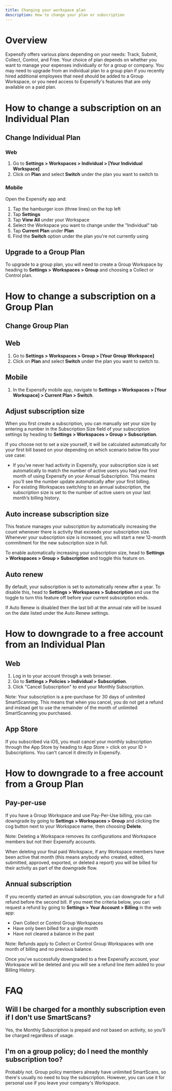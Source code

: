 ```yaml
---
title: Changing your workspace plan
description: How to change your plan or subscription
---
```

# Overview
Expensify offers various plans depending on your needs: Track, Submit, Collect, Control, and Free. Your choice of plan depends on whether you want to manage your expenses individually or for a group or company. You may need to upgrade from an individual plan to a group plan if you recently hired additional employees that need should be added to a Group Workspace, or you need access to Expensify's features that are only available on a paid plan.

# How to change a subscription on an Individual Plan
## Change Individual Plan
### Web
1. Go to **Settings > Workspaces > Individual > [Your Individual Workspace]**
1. Click on **Plan** and select **Switch** under the plan you want to switch to
### Mobile
Open the Expensify app and:
1. Tap the hamburger icon (three lines) on the top left
1. Tap **Settings**
1. Tap **View All** under your Workspace
1. Select the Workspace you want to change under the "Individual" tab
1. Tap **Current Plan** under **Plan**
1. Find the **Switch** option under the plan you're not currently using
## Upgrade to a Group Plan
To upgrade to a group plan, you will need to create a Group Workspace by heading to **Settings > Workspaces > Group** and choosing a Collect or Control plan.

# How to change a subscription on a Group Plan
## Change Group Plan
## Web
1. Go to **Settings > Workspaces > Group > [Your Group Workspace]**
1. Click on **Plan** and select **Switch** under the plan you want to switch to.

## Mobile
1. In the Expensify mobile app, navigate to **Settings > Workspaces > [Your Workspace] > Current Plan > Switch**.

## Adjust subscription size
When you first create a subscription, you can manually set your size by entering a number in the Subscription Size field of your subscription settings by heading to **Settings > Workspaces > Group > Subscription**.

If you choose not to set a size yourself, it will be calculated automatically for your first bill based on your depending on which scenario below fits your use case: 
- If you’ve never had activity in Expensify, your subscription size is set automatically to match the number of active users you had your first month of using Expensify on your Annual Subscription. This means you’ll see the number update automatically after your first billing.
- For existing Workspaces switching to an annual subscription, the subscription size is set to the number of active users on your last month’s billing history. 

## Auto increase subscription size
This feature manages your subscription by automatically increasing the count whenever there is activity that exceeds your subscription size. Whenever your subscription size is increased, you will start a new 12-month commitment for the new subscription size in full.

To enable automatically increasing your subscription size, head to **Settings > Workspaces > Group > Subscription** and toggle this feature on.

## Auto renew
By default, your subscription is set to automatically renew after a year. To disable this, head to **Settings > Workspaces > Subscription** and use the toggle to turn this feature off before your current subscription ends.

If Auto Renew is disabled then the last bill at the annual rate will be issued on the date listed under the Auto Renew settings.

# How to downgrade to a free account from an Individual Plan
## Web
1. Log in to your account through a web browser.
1. Go to **Settings > Policies > Individual > Subscription**.
1. Click "Cancel Subscription" to end your Monthly Subscription.

Note: Your subscription is a pre-purchase for 30 days of unlimited SmartScanning. This means that when you cancel, you do not get a refund and instead get to use the remainder of the month of unlimited SmartScanning you purchased.

## App Store
If you subscribed via iOS, you must cancel your monthly subscription through the App Store by heading to App Store > click on your ID > Subscriptions. You can't cancel it directly in Expensify.

# How to downgrade to a free account from a Group Plan
## Pay-per-use
If you have a Group Workspace and use Pay-Per-Use billing, you can downgrade by going to **Settings > Workspaces > Group** and clicking the cog button next to your Workspace name, then choosing **Delete**.

Note: Deleting a Workspace removes its configurations and Workspace members but not their Expensify accounts.

When deleting your final paid Workspace, if any Workspace members have been active that month (this means anybody who created, edited, submitted, approved, exported, or deleted a report) you will be billed for their activity as part of the downgrade flow.

## Annual subscription
If you recently started an annual subscription, you can downgrade for a full refund before the second bill. If you meet the criteria below, you can request a refund by going to **Settings > Your Account > Billing** in the web app:
- Own Collect or Control Group Workspaces
- Have only been billed for a single month 
- Have not cleared a balance in the past

Note: Refunds apply to Collect or Control Group Workspaces with one month of billing and no previous balance.

Once you’ve successfully downgraded to a free Expensify account, your Workspace will be deleted and you will see a refund line item added to your Billing History.

# FAQ
## Will I be charged for a monthly subscription even if I don't use SmartScans?
Yes, the Monthly Subscription is prepaid and not based on activity, so you'll be charged regardless of usage.

## I'm on a group policy; do I need the monthly subscription too?
Probably not. Group policy members already have unlimited SmartScans, so there's usually no need to buy the subscription. However, you can use it for personal use if you leave your company's Workspace.
